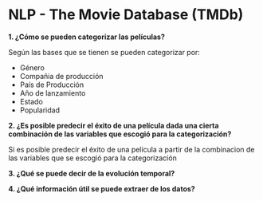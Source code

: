 # NLP - The Movie Database (TMDb)

**1. ¿Cómo se pueden categorizar las películas?**

   Según las bases que se tienen se pueden categorizar por:
   
   * Género
   * Compañia de producción
   * País de Producción
   * Año de lanzamiento
   * Estado
   * Popularidad
   
**2. ¿Es posible predecir el éxito de una película dada una cierta combinación de las variables que escogió para la categorización?**

   Si es posible predecir el éxito de una película a partir de la combinacion de las variables que se escogió para la categorización

**3. ¿Qué se puede decir de la evolución temporal?**

**4. ¿Qué información útil se puede extraer de los datos?**
   
